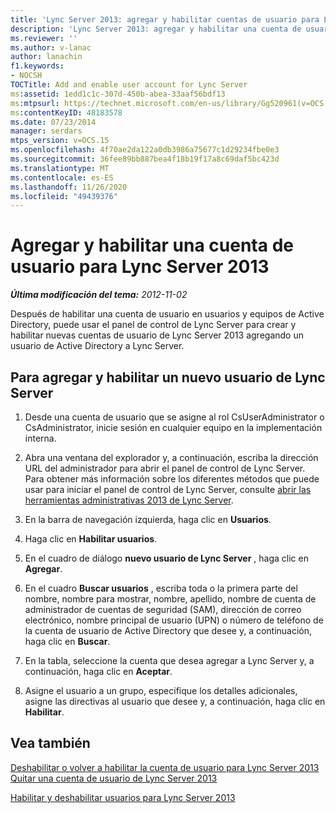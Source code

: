 ```yaml
---
title: 'Lync Server 2013: agregar y habilitar cuentas de usuario para Lync Server'
description: 'Lync Server 2013: agregar y habilitar una cuenta de usuario para Lync Server.'
ms.reviewer: ''
ms.author: v-lanac
author: lanachin
f1.keywords:
- NOCSH
TOCTitle: Add and enable user account for Lync Server
ms:assetid: 1edd1c1c-307d-450b-abea-33aaf56bdf13
ms:mtpsurl: https://technet.microsoft.com/en-us/library/Gg520961(v=OCS.15)
ms:contentKeyID: 48183578
ms.date: 07/23/2014
manager: serdars
mtps_version: v=OCS.15
ms.openlocfilehash: 4f70ae2da122a0db3986a75677c1d29234fbe0e3
ms.sourcegitcommit: 36fee89bb887bea4f18b19f17a8c69daf5bc423d
ms.translationtype: MT
ms.contentlocale: es-ES
ms.lasthandoff: 11/26/2020
ms.locfileid: "49439376"
---
```

# <a name="add-and-enable-user-account-for-lync-server-2013"></a>Agregar y habilitar una cuenta de usuario para Lync Server 2013

<div data-xmlns="http://www.w3.org/1999/xhtml">

<div class="topic" data-xmlns="http://www.w3.org/1999/xhtml" data-msxsl="urn:schemas-microsoft-com:xslt" data-cs="https://msdn.microsoft.com/">

<div data-asp="https://msdn2.microsoft.com/asp">



</div>

<div id="mainSection">

<div id="mainBody">

<span> </span>

_**Última modificación del tema:** 2012-11-02_

Después de habilitar una cuenta de usuario en usuarios y equipos de Active Directory, puede usar el panel de control de Lync Server para crear y habilitar nuevas cuentas de usuario de Lync Server 2013 agregando un usuario de Active Directory a Lync Server.

<div>

## <a name="to-add-and-enable-a-new-lync-server-user"></a>Para agregar y habilitar un nuevo usuario de Lync Server

1.  Desde una cuenta de usuario que se asigne al rol CsUserAdministrator o CsAdministrator, inicie sesión en cualquier equipo en la implementación interna.

2.  Abra una ventana del explorador y, a continuación, escriba la dirección URL del administrador para abrir el panel de control de Lync Server. Para obtener más información sobre los diferentes métodos que puede usar para iniciar el panel de control de Lync Server, consulte [abrir las herramientas administrativas 2013 de Lync Server](lync-server-2013-open-lync-server-administrative-tools.md).

3.  En la barra de navegación izquierda, haga clic en **Usuarios**.

4.  Haga clic en **Habilitar usuarios**.

5.  En el cuadro de diálogo **nuevo usuario de Lync Server** , haga clic en **Agregar**.

6.  En el cuadro **Buscar usuarios** , escriba toda o la primera parte del nombre, nombre para mostrar, nombre, apellido, nombre de cuenta de administrador de cuentas de seguridad (SAM), dirección de correo electrónico, nombre principal de usuario (UPN) o número de teléfono de la cuenta de usuario de Active Directory que desee y, a continuación, haga clic en **Buscar**.

7.  En la tabla, seleccione la cuenta que desea agregar a Lync Server y, a continuación, haga clic en **Aceptar**.

8.  Asigne el usuario a un grupo, especifique los detalles adicionales, asigne las directivas al usuario que desee y, a continuación, haga clic en **Habilitar**.

</div>

<div>

## <a name="see-also"></a>Vea también


[Deshabilitar o volver a habilitar la cuenta de usuario para Lync Server 2013](lync-server-2013-disable-or-re-enable-user-account-for-lync-server.md)  
[Quitar una cuenta de usuario de Lync Server 2013](lync-server-2013-remove-a-user-account-from-lync-server.md)  


[Habilitar y deshabilitar usuarios para Lync Server 2013](lync-server-2013-enabling-and-disabling-users-for-lync-server.md)  
  

</div>

</div>

<span> </span>

</div>

</div>

</div>


